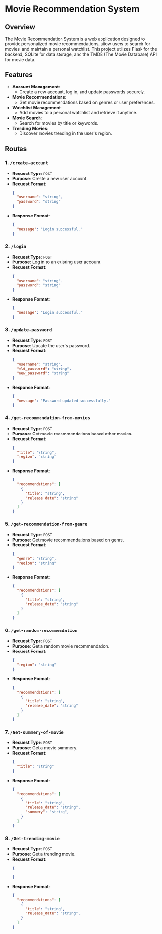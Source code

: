 # Movie Recommendation System

## Overview
The Movie Recommendation System is a web application designed to provide personalized movie recommendations, allow users to search for movies, and maintain a personal watchlist. This project utilizes Flask for the backend, SQLite for data storage, and the TMDB (The Movie Database) API for movie data.

## Features
- **Account Management**:
  - Create a new account, log in, and update passwords securely.
- **Movie Recommendations**:
  - Get movie recommendations based on genres or user preferences.
- **Watchlist Management**:
  - Add movies to a personal watchlist and retrieve it anytime.
- **Movie Search**:
  - Search for movies by title or keywords.
- **Trending Movies**:
  - Discover movies trending in the user's region.

## Routes

### 1. `/create-account`
- **Request Type**: `POST`
- **Purpose**: Create a new user account.
- **Request Format**:
  ```json
  {
    "username": "string",
    "password": "string"
  }
  ```
- **Response Format**:
  ```json
  {
    "message": "Login successful."
  }
  ```

### 2. `/login`
- **Request Type**: `POST`
- **Purpose**: Log in to an existing user account.
- **Request Format**:
  ```json
  {
    "username": "string",
    "password": "string"
  }
  ```
- **Response Format**:
  ```json
  {
    "message": "Login successful."
  }
  ```

### 3. `/update-password`
- **Request Type**: `POST`
- **Purpose**: Update the user's password.
- **Request Format**:
  ```json
  {
    "username": "string",
    "old_password": "string",
    "new_password": "string"
  }
  ```
- **Response Format**:
  ```json
  {
    "message": "Password updated successfully."
  }
  ```

### 4. `/get-recommendation-from-movies`
- **Request Type**: `POST`
- **Purpose**: Get movie recommendations based other movies.
- **Request Format**:
  ```json
  {
    "title": "string",
    "region": "string"
  }
  ```
- **Response Format**:
  ```json
  {
    "recommendations": [
      {
        "title": "string",
        "release_date": "string"
      }
    ]
  }
  ```

### 5. `/get-recommendation-from-genre`
- **Request Type**: `POST`
- **Purpose**: Get movie recommendations based on genre.
- **Request Format**:
  ```json
  {
    "genre": "string",
    "region": "string"
  }
  ```
- **Response Format**:
  ```json
  {
    "recommendations": [
      {
        "title": "string",
        "release_date": "string"
      }
    ]
  }
  ```

### 6. `/get-random-recommendation`
- **Request Type**: `POST`
- **Purpose**: Get a random movie recommendation.
- **Request Format**:
  ```json
  {
    "region": "string"
  }
  ```
- **Response Format**:
  ```json
  {
    "recommendations": [
      {
        "title": "string",
        "release_date": "string"
      }
    ]
  }
  ```
  
### 7. `/Get-summery-of-movie`
- **Request Type**: `POST`
- **Purpose**: Get a movie summery.
- **Request Format**:
  ```json
  {
    "title": "string"
  }
  ```
- **Response Format**:
  ```json
  {
    "recommendations": [
      {
        "title": "string",
        "release_date": "string",
        "summery": "string",
      }
    ]
  }
  ```
### 8. `/Get-trending-movie`
- **Request Type**: `POST`
- **Purpose**: Get a trending movie.
- **Request Format**:
  ```json
  {

  }
  ```
- **Response Format**:
  ```json
  {
    "recommendations": [
      {
        "title": "string",
        "release_date": "string",
      }
    ]
  }
  ```
